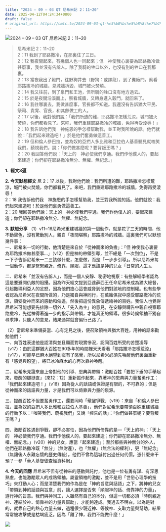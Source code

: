 ```yaml
---
title: "2024 – 09 – 03 QT 尼希米記 2：11~20"
date: 2025-04-12T04:24:34+0800
draft: false
# original_url: https://cmtc.tw/2024-09-03-qt-%e5%b0%bc%e5%b8%8c%e7%b1%b3%e8%a8%98-2%ef%bc%9a1120
---
```


![2024 – 09 – 03 QT 尼希米記 2：11\~20](/images/qt.jpg  "2024 – 09 – 03 QT 尼希米記 2：11\~20")

> 尼希米記 2：11\~20  
> 2：11 我到了耶路撒冷，在那裏住了三日。  
> 2：12 我夜間起來，有幾個人也一同起來；但　神使我心裏要為耶路撒冷做甚麼事，我並沒有告訴人。除了我騎的牲口以外，也沒有別的牲口在我那裏。  
> 2：13 當夜我出了穀門，往野狗井去（野狗：或譯龍），到了糞廠門，察看耶路撒冷的城牆，見城牆拆毀，城門被火焚燒。  
> 2：14 我又往前，到了泉門和王池，但所騎的牲口沒有地方過去。  
> 2：15 於是夜間沿溪而上，察看城牆，又轉身進入穀門，就回來了。  
> 2：16 我往哪裏去，我做甚麼事，官長都不知道。我還沒有告訴猶大平民、祭司、貴冑、官長，和其餘做工的人。  
> 2：17 以後，我對他們說：「我們所遭的難，耶路撒冷怎樣荒涼，城門被火焚燒，你們都看見了。來吧，我們重建耶路撒冷的城牆，免得再受淩辱！」  
> 2：18 我告訴他們我　神施恩的手怎樣幫助我，並王對我所說的話。他們就說：「我們起來建造吧！」於是他們奮勇做這善工。  
> 2：19 但和倫人參巴拉，並為奴的亞捫人多比雅和亞拉伯人基善聽見就嗤笑我們，藐視我們，說：「你們做甚麼呢？要背叛王嗎？」  
> 2：20 我回答他們說：「天上的　神必使我們亨通。我們作他僕人的，要起來建造；你們卻在耶路撒冷無分、無權、無紀念。」

**1.  經文3遍**

**2. 今天默想經文**
尼 2：17 以後，我對他們說：我們所遭的難，耶路撒冷怎樣荒涼，城門被火焚燒，你們都看見了。來吧，我們重建耶路撒冷的城牆，免得再受淩辱！  
2：18 我告訴他們我　神施恩的手怎樣幫助我，並王對我所說的話。他們就說：我們起來建造吧！於是他們奮勇做這善工。  
2：20 我回答他們說：天上的　神必使我們亨通。我們作他僕人的，要起來建造；你們卻在耶路撒冷無分、無權、無紀念。

**3. 默想分享**
（1）v11\~16尼希米重建城牆的第一個動作，就是花了三天的時間，他不動聲色，沒有驚動別人，親自「夜間堪察」耶路撒冷的城牆。這裏我們可以默想幾件事：  
一、尼希米一切的行動，他清楚是來自於「從神而來的負擔」：「但 神使我心裏要為耶路撒冷做甚麼事…」（v12）但是神的帶領引導，並不總是「一次到位」，不是一下子告訴尼希米一二三該做什麼，怎麼做，而是「一步步引導」。所以尼希米每一個動作，都是緊緊親近、倚靠、順服，這才應該是神的兒女「日常的人生」。

二、尼希米「並沒有告訴人」，而是一個人安靜、秘密地視察：有些解經學者認為這是要避開仇敵的阻擾。因為昨天經文提到亞達薛西王任命尼希米成為猶大總督，引起撒瑪利亞人的忿怒，因為他們擔心這會威脅到他們對該地的控制權。也有些學者認為尼希米在夜間所做的，乃是獨自與神同行，在萬籟俱寂中感受耶路撒冷的荒涼，領受從神而來的感動和催逼，然後把這份異象傳遞給神的百姓。我個人也覺得尼希米可能想要先排除一切外人「先入為主」的意見，在安靜與禱告中親自視察耶路撒冷，先從神得著進一步的指示與帶領，才能真正的領導。很多時候領袖不獨自尋求神，只聽人的意見，結果通常就會偏行己路了。

（2）當尼希米準備妥當、心有定見之後，便召聚領袖與猶大百姓，用神的話來勸勉他們：  
一、向百姓表達他是認清與並且願面對現實慘況，認同百姓所受的苦楚凌辱（v17）：由於這群猶大百姓在90多年的時間裡天天看著「耶路撒冷怎樣荒涼」（v17），可能早已麻木絕望到沒有了感覺，所以尼希米必須先喚醒他們裏面重新有「感覺與盼望」，將已冰冷麻木的心再次靠神喚醒。

二、尼希米見證來自上帝對他的引導、恩典與帶領：激勵百姓「要把下垂的手舉起來，發酸的腿挺直」（來12：12）重新振作起來，靠著神的恩典與力量奮勇作工：「我們起來建造吧！」（v18）因為從人的話語或保證是有限的，不可靠的；但是從神而來的話語與力量，才是我們可以倚靠與力量的泉源。

三、提醒百姓不但要奮勇作工，還要同時「儆醒爭戰」（v19）：來自「和倫人參巴拉，並為奴的亞捫人多比雅和亞拉伯人基善」，他們對尼希米要帶領百姓重建城牆的行動予以：「嗤笑我們、藐視我們」又說「控告的話」：「你們做甚麼呢？要背叛王嗎？」

四、激勵百姓遇到爭戰，卻不必害怕，因為他們所倚靠的是—「天上的神」：「天上的　神必使我們亨通。我們作他僕人的，要起來建造；你們卻在耶路撒冷無分、無權、無紀念。」（v20）神的兒女，應當「起來建造」；至於那些與神無分的外人，他們在耶路撒冷既「無分」（無財產），也「無權」（無合法的權利），更「無紀念」（無讓後人永難忘懷的歷史傳統）。他們不曾為這城付出過任何代價，憑什麼來干預？—參「華人基督徒查經資料網」

**4. 今天的回應**
尼希米不但有從神來的感動與託付，他也是一位有勇有謀、有深思熟慮，也能激勵眾人的成熟領袖。屬靈領袖的激勵，並不是用「世俗心理學的技巧」來打動人心；而是清楚我們的作為是在「神的旨意與話語」之下，將神的兒女「帶領到神的話語與旨意」前，讓人選擇是否來「順服神的話、倚靠神的力量」，遵行神的旨意。我們與神同工，人雖然有自己的本分，但這一切都必須「時刻親近神、連結於神、倚靠神的力量與幫助」，才能夠達成。我過去不明白，以為是對的，就靠自己的熱心力量去做，過程很少親近神、等候神、支取力量與幫助，結果常常被攻擊或是枯竭疲乏。因為「離了神，我們不能做什麼！」

![](/images/nehemiah-inspects-jerusalems-walls.jpg)
